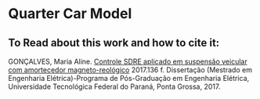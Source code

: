 # Quarter Car Model

## To Read about this work and how to cite it:

  GONÇALVES, Maria Aline. [Controle SDRE aplicado em suspensão veicular com amortecedor magneto-reológico](http://repositorio.utfpr.edu.br/jspui/handle/1/2533) 2017.136 f. Dissertação (Mestrado em Engenharia Elétrica)-Programa de Pós-Graduação em Engenharia Elétrica, Universidade Tecnológica Federal do Paraná, Ponta Grossa, 2017.
